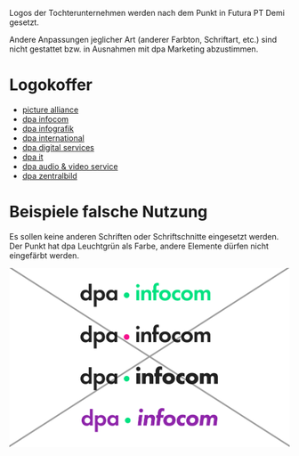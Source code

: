 Logos der Tochterunternehmen werden nach dem Punkt in Futura PT Demi gesetzt.

Andere Anpassungen jeglicher Art (anderer Farbton, Schriftart, etc.) sind nicht gestattet bzw. in Ausnahmen mit dpa Marketing abzustimmen.


# Logokoffer
- [picture alliance](https://devel-designkit.dpa-id.de/api/v1/tree/Logos/dpa-Tochterunternehmen/picturealliance.zip)
- [dpa infocom](https://devel-designkit.dpa-id.de/api/v1/tree/Logos/dpa-Tochterunternehmen/dpa_infocom.zip)
- [dpa infografik](https://devel-designkit.dpa-id.de/api/v1/tree/Logos/dpa-Tochterunternehmen/dpa_infografik.zip)
- [dpa international](https://devel-designkit.dpa-id.de/api/v1/tree/Logos/dpa-Tochterunternehmen/dpa_international.zip)
- [dpa digital services](https://devel-designkit.dpa-id.de/api/v1/tree/Logos/dpa-Tochterunternehmen/dpa_digitalservices.zip)
- [dpa it](https://devel-designkit.dpa-id.de/api/v1/tree/Logos/dpa-Tochterunternehmen/dpa_it.zip)
- [dpa audio & video service](https://devel-designkit.dpa-id.de/api/v1/tree/Logos/dpa-Tochterunternehmen/dpa_audiovideoservice.zip)
- [dpa zentralbild](https://devel-designkit.dpa-id.de/api/v1/tree/Logos/dpa-Tochterunternehmen/dpa_zentralbild.zip)



# Beispiele falsche Nutzung

Es sollen keine anderen Schriften oder Schriftschnitte eingesetzt werden. Der Punkt hat dpa Leuchtgrün als Farbe, andere Elemente dürfen nicht eingefärbt werden.

![Falsche Nutzung](FN.png)